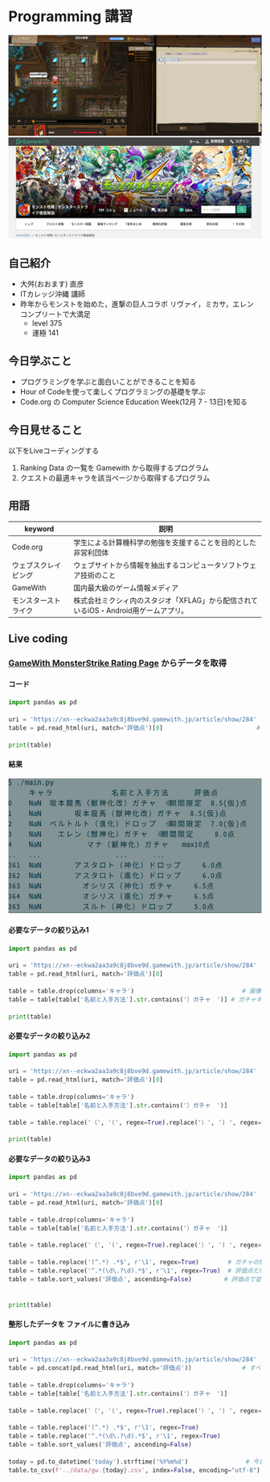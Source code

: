 # Programming 講習

![codecombatlogo](./image/codecombat.png)
![gamewithlogo](./image/gamewithlogo.png)


## 自己紹介

- 大舛(おおます) 直彦
- ITカレッジ沖縄 講師
- 昨年からモンストを始めた，進撃の巨人コラボ リヴァイ，ミカサ，エレン コンプリートで大満足
    - level 375
    - 運極  141

## 今日学ぶこと

- プログラミングを学ぶと面白いことができることを知る
- Hour of Codeを使って楽しくプログラミングの基礎を学ぶ
- Code.org の Computer Science Education Week(12月 7 - 13日)を知る

## 今日見せること

以下をLiveコーディングする

1. Ranking Data の一覧を Gamewith から取得するプログラム
2. クエストの最適キャラを該当ページから取得するプログラム

## 用語

|  keyword             |  説明                                                                                                 |
| ---------------------| ----------------------------------------------------------------------------------------------------- |
| Code.org             | 学生による計算機科学の勉強を支援することを目的とした非営利団体                                        |
| ウェブスクレイピング | ウェブサイトから情報を抽出するコンピュータソフトウェア技術のこと                                      |
| GameWith             | 国内最大級のゲーム情報メディア                                                                        |
| モンスターストライク | 株式会社ミクシィ内のスタジオ「XFLAG」から配信されているiOS・Android用ゲームアプリ。                   |

## Live coding


### [GameWith MonsterStrike Rating Page](https://xn--eckwa2aa3a9c8j8bve9d.gamewith.jp/article/show/284) からデータを取得

#### コード

```python
import pandas as pd

uri = 'https://xn--eckwa2aa3a9c8j8bve9d.gamewith.jp/article/show/284'
table = pd.read_html(uri, match='評価点')[0]                          # 火の属性だけ

print(table)
```

#### 結果

![g1](./image/g1.png)


#### 必要なデータの絞り込み1


```python
import pandas as pd

uri = 'https://xn--eckwa2aa3a9c8j8bve9d.gamewith.jp/article/show/284'
table = pd.read_html(uri, match='評価点')[0]

table = table.drop(columns='キャラ')                              # 画像はいらない 
table = table[table['名前と入手方法'].str.contains('）ガチャ　')] # ガチャキャラだけ

print(table)
```

#### 必要なデータの絞り込み2


```python
import pandas as pd

uri = 'https://xn--eckwa2aa3a9c8j8bve9d.gamewith.jp/article/show/284'
table = pd.read_html(uri, match='評価点')[0]                                

table = table.drop(columns='キャラ')                              
table = table[table['名前と入手方法'].str.contains('）ガチャ　')]

table = table.replace('（', '(', regex=True).replace('）', ') ', regex=True)   # 正規表現を使って 全角のカッコを半角にする

print(table)
```

#### 必要なデータの絞り込み3


```python
import pandas as pd

uri = 'https://xn--eckwa2aa3a9c8j8bve9d.gamewith.jp/article/show/284'
table = pd.read_html(uri, match='評価点')[0]

table = table.drop(columns='キャラ')                              
table = table[table['名前と入手方法'].str.contains('）ガチャ　')]

table = table.replace('（', '(', regex=True).replace('）', ') ', regex=True) 

table = table.replace('(^.*) .*$', r'\1', regex=True)        # ガチャの情報いらない   // ラプラス（神化）ガチャ -> ラプラス（神化）
table = table.replace('^.*(\d\.?\d).*$', r'\1', regex=True)  # 評価点だけあればいい   // ※限定,9.5点 -> 9.5
table = table.sort_values('評価点', ascending=False)         # 評価点で並び替え


print(table)
```


#### 整形したデータを ファイルに書き込み 

```python
import pandas as pd

uri = 'https://xn--eckwa2aa3a9c8j8bve9d.gamewith.jp/article/show/284'
table = pd.concat(pd.read_html(uri, match='評価点'))              # すべての属性を取得

table = table.drop(columns='キャラ')                              
table = table[table['名前と入手方法'].str.contains('）ガチャ　')]

table = table.replace('（', '(', regex=True).replace('）', ') ', regex=True) 

table = table.replace('(^.*) .*$', r'\1', regex=True)       
table = table.replace('^.*(\d\.?\d).*$', r'\1', regex=True) 
table = table.sort_values('評価点', ascending=False)        

today = pd.to_datetime('today').strftime('%Y%m%d')                # 今日の日付
table.to_csv(f'../data/gw.{today}.csv', index=False, encoding="utf-8")  # ファイルに書き込み


```
